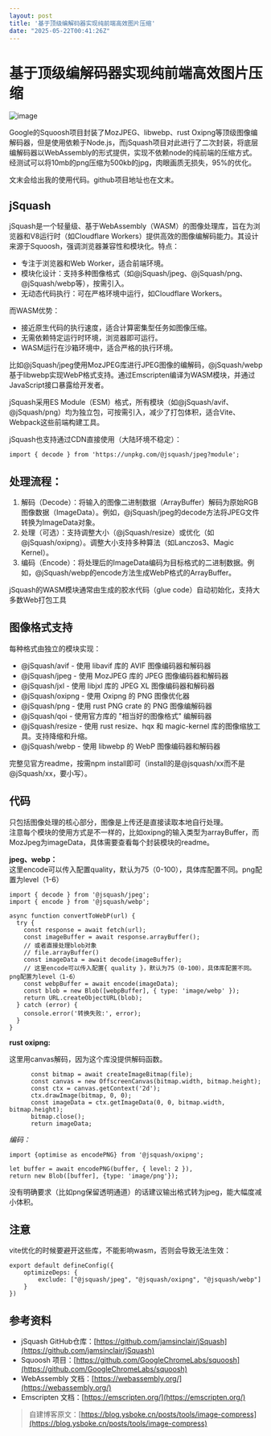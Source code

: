 ```yaml
---
layout: post
title: '基于顶级编解码器实现纯前端高效图片压缩'
date: "2025-05-22T00:41:26Z"
---
```

基于顶级编解码器实现纯前端高效图片压缩
===================

![image](https://img2024.cnblogs.com/blog/2052481/202505/2052481-20250521144201312-485945175.jpg)

Google的Squoosh项目封装了MozJPEG、libwebp、rust Oxipng等顶级图像编解码器，但是使用依赖于Node.js，而jSquash项目对此进行了二次封装，将底层编解码器以WebAssembly的形式提供，实现不依赖node的纯前端的压缩方式。  
经测试可以将10mb的png压缩为500kb的jpg，肉眼画质无损失，95%的优化。

文末会给出我的使用代码。github项目地址也在文末。

jSquash
-------

jSquash是一个轻量级、基于WebAssembly（WASM）的图像处理库，旨在为浏览器和V8运行时（如Cloudflare Workers）提供高效的图像编解码能力。其设计来源于Squoosh，强调浏览器兼容性和模块化。特点：

*   专注于浏览器和Web Worker，适合前端环境。
*   模块化设计：支持多种图像格式（如@jSquash/jpeg、@jSquash/png、@jSquash/webp等），按需引入。
*   无动态代码执行：可在严格环境中运行，如Cloudflare Workers。

而WASM优势：

*   接近原生代码的执行速度，适合计算密集型任务如图像压缩。
*   无需依赖特定运行时环境，浏览器即可运行。
*   WASM运行在沙箱环境中，适合严格的执行环境。

比如@jSquash/jpeg使用MozJPEG库进行JPEG图像的编解码，@jSquash/webp基于libwebp实现WebP格式支持。通过Emscripten编译为WASM模块，并通过JavaScript接口暴露给开发者。

jSquash采用ES Module（ESM）格式，所有模块（如@jSquash/avif、@jSquash/png）均为独立包，可按需引入，减少了打包体积，适合Vite、Webpack这些前端构建工具。

jSquash也支持通过CDN直接使用（大陆环境不稳定）：

    import { decode } from 'https://unpkg.com/@jsquash/jpeg?module';
    

处理流程：
-----

1.  解码（Decode）：将输入的图像二进制数据（ArrayBuffer）解码为原始RGB图像数据（ImageData）。例如，@jSquash/jpeg的decode方法将JPEG文件转换为ImageData对象。
2.  处理（可选）：支持调整大小（@jSquash/resize）或优化（如@jSquash/oxipng）。调整大小支持多种算法（如Lanczos3、Magic Kernel）。
3.  编码（Encode）：将处理后的ImageData编码为目标格式的二进制数据。例如，@jSquash/webp的encode方法生成WebP格式的ArrayBuffer。

jSquash的WASM模块通常由生成的胶水代码（glue code）自动初始化，支持大多数Web打包工具

图像格式支持
------

每种格式由独立的模块实现：

*   @jSquash/avif - 使用 libavif 库的 AVIF 图像编码器和解码器
*   @jSquash/jpeg - 使用 MozJPEG 库的 JPEG 图像编码器和解码器
*   @jSquash/jxl - 使用 libjxl 库的 JPEG XL 图像编码器和解码器
*   @jSquash/oxipng - 使用 Oxipng 的 PNG 图像优化器
*   @jSquash/png - 使用 rust PNG crate 的 PNG 图像编解码器
*   @jSquash/qoi - 使用官方库的 "相当好的图像格式" 编解码器
*   @jSquash/resize - 使用 rust resize、hqx 和 magic-kernel 库的图像缩放工具。支持降缩和升缩。
*   @jSquash/webp - 使用 libwebp 的 WebP 图像编码器和解码器

完整见官方readme，按需npm install即可（install的是@jsquash/xx而不是@jSquash/xx，要小写）。

代码
--

只包括图像处理的核心部分，图像是上传还是直接读取本地自行处理。  
注意每个模块的使用方式是不一样的，比如oxipng的输入类型为arrayBuffer，而MozJpeg为imageData，具体需要查看每个封装模块的readme。

**jpeg、webp：**  
这里encode可以传入配置quality，默认为75（0-100），具体库配置不同。png配置为level（1-6）

    import { decode } from '@jsquash/jpeg';
    import { encode } from '@jsquash/webp';
    
    async function convertToWebP(url) {
      try {
        const response = await fetch(url);
        const imageBuffer = await response.arrayBuffer();
        // 或者直接处理blob对象
        // file.arrayBuffer()
        const imageData = await decode(imageBuffer);
        // 这里encode可以传入配置{ quality }，默认为75（0-100），具体库配置不同。png配置为level（1-6）
        const webpBuffer = await encode(imageData);
        const blob = new Blob([webpBuffer], { type: 'image/webp' });
        return URL.createObjectURL(blob);
      } catch (error) {
        console.error('转换失败:', error);
      }
    }
    
    

**rust oxipng:**

这里用canvas解码，因为这个库没提供解码函数。

          const bitmap = await createImageBitmap(file);
          const canvas = new OffscreenCanvas(bitmap.width, bitmap.height);
          const ctx = canvas.getContext('2d');
          ctx.drawImage(bitmap, 0, 0);
          const imageData = ctx.getImageData(0, 0, bitmap.width, bitmap.height);
          bitmap.close();
          return imageData;
    

_编码：_

    import {optimise as encodePNG} from '@jsquash/oxipng';
    
    let buffer = await encodePNG(buffer, { level: 2 }),
    return new Blob([buffer], {type: 'image/png'});
    
    

没有明确要求（比如png保留透明通道）的话建议输出格式转为jpeg，能大幅度减小体积。

注意
--

vite优化的时候要避开这些库，不能影响wasm，否则会导致无法生效：

    export default defineConfig({
        optimizeDeps: {
            exclude: ["@jsquash/jpeg", "@jsquash/oxipng", "@jsquash/webp"]
        }
    })
    
    

参考资料
----

*   jSquash GitHub仓库：[https://github.com/jamsinclair/jSquash](https://github.com/jamsinclair/jSquash)
*   Squoosh 项目：[https://github.com/GoogleChromeLabs/squoosh](https://github.com/GoogleChromeLabs/squoosh)
*   WebAssembly 文档：[https://webassembly.org/](https://webassembly.org/)
*   Emscripten 文档：[https://emscripten.org/](https://emscripten.org/)

> 自建博客原文：[https://blog.ysboke.cn/posts/tools/image-compress](https://blog.ysboke.cn/posts/tools/image-compress)